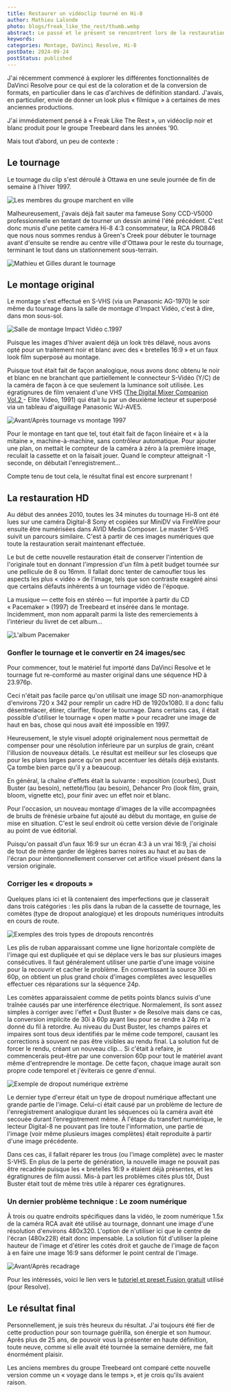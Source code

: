 ```yaml
---
title: Restaurer un vidéoclip tourné en Hi-8
author: Mathieu Lalonde
photo: blogs/freak_like_the_rest/thumb.webp
abstract: Le passé et le présent se rencontrent lors de la restauration d'un tournage guérilla des années '90.
keywords: 
categories: Montage, DaVinci Resolve, Hi-8
postDate: 2024-09-24
postStatus: published
---
```


J'ai récemment commencé à explorer les différentes fonctionnalités de DaVinci Resolve pour ce qui est de la coloration et de la conversion de formats, en particulier dans le cas d'archives de définition standard. J'avais, en particulier, envie de donner un look plus «&nbsp;filmique&nbsp;» à certaines de mes anciennes productions.

J'ai immédiatement pensé à «&nbsp;Freak Like The Rest&nbsp;», un vidéoclip noir et blanc produit pour le groupe Treebeard dans les années ‘90. 

Mais tout d’abord, un peu de contexte&nbsp;:


## Le tournage

Le tournage du clip s'est déroulé à Ottawa en une seule journée de fin de semaine à l'hiver 1997.

<img src = "/blogs/freak_like_the_rest/treebeard.webp" alt="Les membres du groupe marchent en ville" className="blogphoto">

Malheureusement, j'avais déjà fait sauter ma fameuse Sony CCD-V5000 professionnelle en tentant de tourner un dessin animé l'été précédent. C'est donc munis d'une petite caméra Hi-8 4:3 consommateur, la RCA PRO846 que nous nous sommes rendus à Green's Creek pour débuter le tournage avant d'ensuite se rendre au centre ville d'Ottawa pour le reste du tournage, terminant le tout dans un stationnement sous-terrain.

<img src = "/blogs/freak_like_the_rest/gilles.webp" alt="Mathieu et Gilles durant le tournage" className="blogphoto">


## Le montage original

Le montage s'est effectué en S-VHS (via un Panasonic AG-1970) le soir même du tournage dans la salle de montage d'Impact Vidéo, c'est à dire, dans mon sous-sol. 

<img src = "/blogs/freak_like_the_rest/impact_video.webp" alt="Salle de montage Impact Vidéo c.1997" className="blogphoto">

Puisque les images d'hiver avaient déjà un look très délavé, nous avons opté pour un traitement noir et blanc avec des «&nbsp;bretelles 16:9&nbsp;» et un faux look film superposé au montage. 

Puisque tout était fait de façon analogique, nous avons donc obtenu le noir et blanc en ne branchant que partiellement le connecteur S-Vidéo (Y/C) de la caméra de façon à ce que seulement la luminance soit utilisée. Les égratignures de film venaient d'une VHS (<a href="https://www.youtube.com/watch?v=76O1snqqWiA&t=790" target="_blank">The Digital Mixer Companion Vol.2 </a> - Elite Video, 1991) qui était lu par un deuxième lecteur et superposé via un tableau d'aiguillage Panasonic WJ-AVE5.

<img src = "/blogs/freak_like_the_rest/alain_combo.webp" alt="Avant/Après tournage vs montage 1997">
<br/>

Pour le montage en tant que tel, tout était fait de façon linéaire et «&nbsp;à la mitaine&nbsp;», machine-à-machine, sans contrôleur automatique. Pour ajouter une plan, on mettait le compteur de la caméra à zéro à la première image, reculait la cassette et on la faisait jouer. Quand le compteur atteignait -1 seconde, on débutait l'enregistrement...

Compte tenu de tout cela, le résultat final est encore surprenant !


## La restauration HD

Au début des années 2010, toutes les 34 minutes du tournage Hi-8 ont été lues sur une caméra Digital-8 Sony et copiées sur MiniDV via FireWire pour ensuite être numérisées dans AVID Media Composer. Le master S-VHS suivit un parcours similaire. C'est à partir de ces images numériques que toute la restauration serait maintenant effectuée.

Le but de cette nouvelle restauration était de conserver l'intention de l'originale tout en donnant l'impression d'un film à petit budget tournée sur une pellicule de 8 ou 16mm. Il fallait donc tenter de camoufler tous les aspects les plus «&nbsp;vidéo&nbsp;» de l'image, tels que son contraste exagéré ainsi que certains défauts inhérents à un tournage vidéo de l'époque.

La musique — cette fois en stéréo — fut importée à partir du CD «&nbsp;Pacemaker&nbsp;» (1997) de Treebeard et insérée dans le montage. Incidemment, mon nom apparaît parmi la liste des remerciements à l'intérieur du livret de cet album...

<img src = "/blogs/freak_like_the_rest/cd_pacemaker.webp" alt="L'album Pacemaker" className="blogphoto">


### Gonfler le tournage et le convertir en 24 images/sec

Pour commencer, tout le matériel fut importé dans DaVinci Resolve et le tournage fut re-comformé au master original dans une séquence HD à 23.976p.

Ceci n'était pas facile parce qu'on utilisait une image SD non-anamorphique d'environs 720 x 342 pour remplir un cadre HD de 1920x1080. Il a donc fallu désentrelacer, étirer, clarifier, flouter le tournage. Dans certains cas, il était possible d'utiliser le tournage «&nbsp;open matte&nbsp;» pour recadrer une image de haut en bas, chose qui nous avait été impossible en 1997.

Heureusement, le style visuel adopté originalement nous permettait de compenser pour une résolution inférieure par un surplus de grain, créant l'illusion de nouveaux détails. Le résultat est meilleur sur les closeups que pour les plans larges parce qu'on peut accentuer les détails déjà existants. Ça tombe bien parce qu'il y a beaucoup.

En général, la chaîne d'effets était la suivante&nbsp;: exposition (courbes), Dust Buster (au besoin), netteté/flou (au besoin), Dehancer Pro (look film, grain, bloom, vignette etc), pour finir avec un effet noir et blanc.


Pour l'occasion, un nouveau montage d'images de la ville accompagnées de bruits de frénésie urbaine fut ajouté au début du montage, en guise de mise en situation. C'est le seul endroit où cette version dévie de l'originale au point de vue éditorial. 

Puisqu'on passait d’un faux 16:9 sur un écran 4:3 à un vrai 16:9, j'ai choisi de tout de même garder de légères barres noires au haut et au bas de l'écran pour intentionnellement conserver cet artifice visuel présent dans la version originale.


### Corriger les «&nbsp;dropouts&nbsp;»

Quelques plans ici et là contenaient des imperfections que je classerait dans trois catégories&nbsp;: les plis dans la ruban de la cassette de tournage, les comètes (type de dropout analogique) et les dropouts numériques introduits en cours de route. 

<img src = "/blogs/freak_like_the_rest/dropouts.webp" alt="Exemples des trois types de dropouts rencontrés">
<br/>

Les plis de ruban apparaissant comme une ligne horizontale complète de l'image qui est dupliquée et qui se déplace vers le bas sur plusieurs images consécutives. Il faut généralement utiliser une partie d'une image voisine pour la recouvrir et cacher le problème. En convertissant la source 30i en 60p, on obtient un plus grand choix d'images complètes avec lesquelles effectuer ces réparations sur la séquence 24p.

Les comètes apparaissaient comme de petits points blancs suivis d'une traînée causés par une interférence électrique. Normalement, ils sont assez simples à corriger avec l'effet «&nbsp;Dust Buster&nbsp;» de Resolve mais dans ce cas, la conversion implicite de 30i à 60p ayant lieu pour se rendre à 24p m'a donné du fil à retordre. Au niveau du Dust Buster, les champs paires et impaires sont tous deux identifiés par le même code temporel, causant les corrections à souvent ne pas être visibles au rendu final. La solution fut de forcer le rendu, créant un nouveau clip... Si c'était à refaire, je commencerais peut-être par une conversion 60p pour tout le matériel avant même d'entreprendre le montage. De cette façon, chaque image aurait son propre code temporel et j'éviterais ce genre d'ennui.

<img src = "/blogs/freak_like_the_rest/pierre.webp" alt="Exemple de dropout numérique extrème">
<br/>

Le dernier type d'erreur était un type de dropout numérique affectant une grande partie de l'image. Celui-ci était causé par un problème de lecture de l'enregistrement analogique durant les séquences où la caméra avait été secouée durant l’enregistrement même. À l'étape du transfert numérique, le lecteur Digital-8 ne pouvant pas lire toute l'information, une partie de l'image (voir même plusieurs images complètes) était reproduite à partir d'une image précédente.

Dans ces cas, il fallait réparer les trous (ou l'image complète) avec le master S-VHS. En plus de la perte de génération, la nouvelle image ne pouvait pas être recadrée puisque les «&nbsp;bretelles 16:9&nbsp;» étaient déjà présentes, et les égratignures de film aussi. Mis-à part les problèmes cités plus tôt, Dust Buster était tout de même très utile à réparer ces égratignures.


### Un dernier problème technique&nbsp;: Le zoom numérique

À trois ou quatre endroits spécifiques dans la vidéo, le zoom numérique 1.5x de la caméra RCA avait été utilisé au tournage, donnant une image d'une résolution d'environs 480x320. L'option de n'utiliser ici que le centre de l'écran (480x228) était donc impensable. La solution fût d'utiliser la pleine hauteur de l'image et d'étirer les cotés droit et gauche de l'image de façon à en faire une image 16:9 sans déformer le point central de l'image. 

<img src = "/blogs/freak_like_the_rest/course_combo.webp" alt="Avant/Après recadrage">
<br/>

Pour les intéressés, voici le lien vers le  <a href="https://www.youtube.com/watch?v=_ASAF1Y3_uU" target="_blank"> tutoriel et preset Fusion gratuit</a> utilisé (pour Resolve).


## Le résultat final

<VideoPlayer src="https://player.vimeo.com/video/1011487924?h=d4a2cd0241" />

Personnellement, je suis très heureux du résultat. J'ai toujours été fier de cette production pour son tournage guérilla, son énergie et son humour. Après plus de 25 ans, de pouvoir vous la présenter en haute définition, toute neuve, comme si elle avait été tournée la semaine dernière, me fait énormément plaisir. 

Les anciens membres du groupe Treebeard ont comparé cette nouvelle version comme un «&nbsp;voyage dans le temps&nbsp;», et je crois qu'ils avaient raison.



